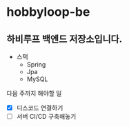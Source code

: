 # hobbyloop-be

## 하비루프 백엔드 저장소입니다.

- 스택
  - Spring
  - Jpa
  - MySQL

다음 주까지 해야할 일
- [x] 디스코드 연결하기
- [ ] 서버 CI/CD 구축해놓기 
